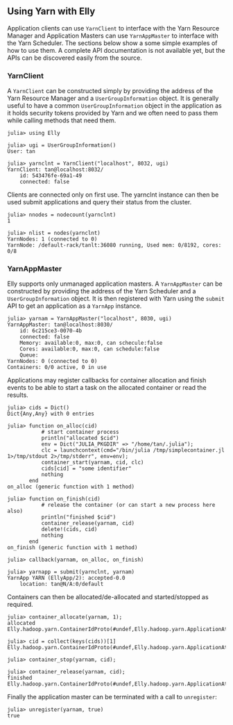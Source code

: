 ## Using Yarn with Elly

Application clients can use `YarnClient` to interface with the Yarn Resource Manager and Application Masters can use `YarnAppMaster` to interface with the Yarn Scheduler.
The sections below show a some simple examples of how to use them. A complete API documentation is not available yet, but the APIs can be discovered easily from the source.

### YarnClient

A `YarnClient` can be constructed simply by providing the address of the Yarn Resource Manager and a `UserGroupInformation` object.
It is generally useful to have a common `UserGroupInformation` object in the application as it holds security tokens provided by Yarn and 
we often need to pass them while calling methods that need them.

````
julia> using Elly

julia> ugi = UserGroupInformation()
User: tan

julia> yarnclnt = YarnClient("localhost", 8032, ugi)
YarnClient: tan@localhost:8032/
    id: 543476fe-69a1-49
    connected: false
````

Clients are connected only on first use. The yarnclnt instance can then be used submit applications and query their status from the cluster.

````
julia> nnodes = nodecount(yarnclnt)
1

julia> nlist = nodes(yarnclnt)
YarnNodes: 1 (connected to 0)
YarnNode: /default-rack/tanlt:36080 running, Used mem: 0/8192, cores: 0/8
````

### YarnAppMaster

Elly supports only unmanaged application masters. A `YarnAppMaster` can be constructed by providing the address of the Yarn Scheduler and a
`UserGroupInformation` object. It is then registered with Yarn using the `submit` API to get an application as a `YarnApp` instance.

````
julia> yarnam = YarnAppMaster("localhost", 8030, ugi)
YarnAppMaster: tan@localhost:8030/
    id: 6c215ce3-0070-4b
    connected: false
    Memory: available:0, max:0, can schecule:false
    Cores: available:0, max:0, can schedule:false
    Queue: 
YarnNodes: 0 (connected to 0)
Containers: 0/0 active, 0 in use
````

Applications may register callbacks for container allocation and finish events to be able to start a task on the allocated container or
read the results.

````
julia> cids = Dict()
Dict{Any,Any} with 0 entries

julia> function on_alloc(cid)
           # start container process
           println("allocated $cid")
           env = Dict("JULIA_PKGDIR" => "/home/tan/.julia");
           clc = launchcontext(cmd="/bin/julia /tmp/simplecontainer.jl  1>/tmp/stdout 2>/tmp/stderr", env=env);
           container_start(yarnam, cid, clc)
           cids[cid] = "some identifier"
           nothing
       end
on_alloc (generic function with 1 method)

julia> function on_finish(cid)
           # release the container (or can start a new process here also)
           println("finished $cid")
           container_release(yarnam, cid)
           delete!(cids, cid)
           nothing
       end
on_finish (generic function with 1 method)

julia> callback(yarnam, on_alloc, on_finish)

julia> yarnapp = submit(yarnclnt, yarnam)
YarnApp YARN (EllyApp/2): accepted-0.0
    location: tan@N/A:0/default
````

Containers can then be allocated/de-allocated and started/stopped as required.

````
julia> container_allocate(yarnam, 1);
allocated Elly.hadoop.yarn.ContainerIdProto(#undef,Elly.hadoop.yarn.ApplicationAttemptIdProto(Elly.hadoop.yarn.ApplicationIdProto(2,1461548151454),1),1)

julia> cid = collect(keys(cids))[1]
Elly.hadoop.yarn.ContainerIdProto(#undef,Elly.hadoop.yarn.ApplicationAttemptIdProto(Elly.hadoop.yarn.ApplicationIdProto(2,1461548151454),1),1)

julia> container_stop(yarnam, cid);

julia> container_release(yarnam, cid);
finished Elly.hadoop.yarn.ContainerIdProto(#undef,Elly.hadoop.yarn.ApplicationAttemptIdProto(Elly.hadoop.yarn.ApplicationIdProto(2,1461548151454),1),1)
````

Finally the application master can be terminated with a call to `unregister`:

````
julia> unregister(yarnam, true)
true
````
